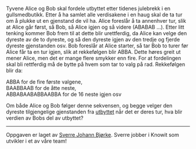 Tyvene Alice og Bob skal fordele utbyttet etter tidenes julebrekk i en gullsmedbutikk. Etter å ha samlet alle verdisakene i en haug skal de ta tur om å plukke ut en gjenstand de vil ha. Alice foreslår å ta annenhver tur, slik at Alice går først, så Bob, så Alice igjen og så videre (ABABAB …). Etter litt tenking kommer Bob frem til at dette blir urettferdig, da Alice kan velge den dyreste av de to dyreste, og så den dyreste igjen av den tredje og fjerde dyreste gjenstanden osv. Bob foreslår at Alice starter, så tar Bob to turer før Alice får ta en tur igjen, slik at rekkefølgen blir ABBA. Dette høres greit ut mener Alice, men det er mange flere smykker enn fire. For at fordelingen skal bli rettferdig må de bytte på hvem som tar to valg på rad. Rekkefølgen blir da:

ABBA for de fire første valgene,</br>
BAABBAAB for de åtte neste,</br>
ABBABAABABBAABBA for de 16 neste igjen osv

Om både Alice og Bob følger denne sekvensen, og begge velger den dyreste tilgjengelige gjenstanden fra [utbyttet](https://gist.github.com/sverrejb/deb3d94f76d493ce9bac185a303c081f#file-loot-txt) når det er deres tur, hva blir verdien av Bobs del av utbyttet?

---
Oppgaven er laget av [Sverre Johann Bjørke](https://github.com/sverrejb). Sverre jobber i Knowit som utvikler i et av våre team!